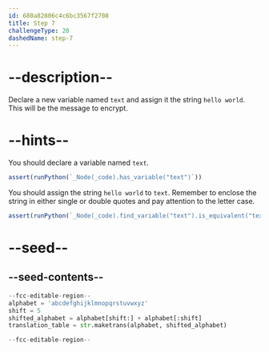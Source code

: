 ```yaml
---
id: 680a82806c4c6bc3567f2708
title: Step 7
challengeType: 20
dashedName: step-7
---
```


# --description--

Declare a new variable named `text` and assign it the string `hello world`. This will be the message to encrypt.

# --hints--

You should declare a variable named `text`.

```js
assert(runPython(`_Node(_code).has_variable("text")`))
```

You should assign the string `hello world` to `text`. Remember to enclose the string in either single or double quotes and pay attention to the letter case.

```js
assert(runPython(`_Node(_code).find_variable("text").is_equivalent("text = 'hello world'")`))
```

# --seed--

## --seed-contents--

```py
--fcc-editable-region--
alphabet = 'abcdefghijklmnopqrstuvwxyz'
shift = 5
shifted_alphabet = alphabet[shift:] + alphabet[:shift]
translation_table = str.maketrans(alphabet, shifted_alphabet)

--fcc-editable-region--
```
